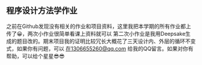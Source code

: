 ## 程序设计方法学作业

之前在Github发现没有相关的作业和项目资料，这里我把本学期的所有作业都上传了😀，两次小作业很简单看课上资料就可以
第二次小作业是我用Deepsake生成的题目改的。期末项目我的证明比较冗长大概花了三天设计内、外层的循环不变式，如果你有问题，可以
在1306655260@qq.com 给我的QQ留言。如果对你有帮助，可以给个星星😎😎 
